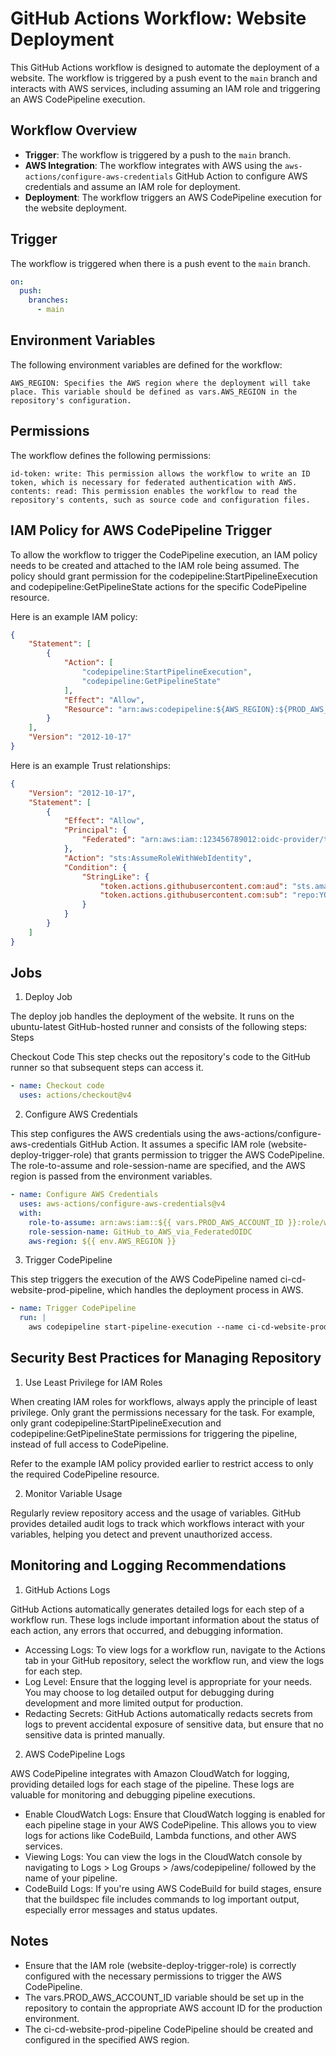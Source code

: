 # GitHub Actions Workflow: Website Deployment

This GitHub Actions workflow is designed to automate the deployment of a website. The workflow is triggered by a push event to the `main` branch and interacts with AWS services, including assuming an IAM role and triggering an AWS CodePipeline execution.

## Workflow Overview

- **Trigger**: The workflow is triggered by a push to the `main` branch.
- **AWS Integration**: The workflow integrates with AWS using the `aws-actions/configure-aws-credentials` GitHub Action to configure AWS credentials and assume an IAM role for deployment.
- **Deployment**: The workflow triggers an AWS CodePipeline execution for the website deployment.

## Trigger

The workflow is triggered when there is a push event to the `main` branch.

```yaml
on:
  push:
    branches:
      - main
```
## Environment Variables

The following environment variables are defined for the workflow:

    AWS_REGION: Specifies the AWS region where the deployment will take place. This variable should be defined as vars.AWS_REGION in the repository's configuration.

## Permissions

The workflow defines the following permissions:

    id-token: write: This permission allows the workflow to write an ID token, which is necessary for federated authentication with AWS.
    contents: read: This permission enables the workflow to read the repository's contents, such as source code and configuration files.

## IAM Policy for AWS CodePipeline Trigger

To allow the workflow to trigger the CodePipeline execution, an IAM policy needs to be created and attached to the IAM role being assumed. The policy should grant permission for the codepipeline:StartPipelineExecution and codepipeline:GetPipelineState actions for the specific CodePipeline resource.

Here is an example IAM policy:

```json
{
    "Statement": [
        {
            "Action": [
                "codepipeline:StartPipelineExecution",
                "codepipeline:GetPipelineState"
            ],
            "Effect": "Allow",
            "Resource": "arn:aws:codepipeline:${AWS_REGION}:${PROD_AWS_ACCOUNT_ID}:ci-cd-website-prod-pipeline"
        }
    ],
    "Version": "2012-10-17"
}
```

Here is an example Trust relationships:

```json
{
    "Version": "2012-10-17",
    "Statement": [
        {
            "Effect": "Allow",
            "Principal": {
                "Federated": "arn:aws:iam::123456789012:oidc-provider/token.actions.githubusercontent.com"
            },
            "Action": "sts:AssumeRoleWithWebIdentity",
            "Condition": {
                "StringLike": {
                    "token.actions.githubusercontent.com:aud": "sts.amazonaws.com",
                    "token.actions.githubusercontent.com:sub": "repo:YOUR_GITHUB_ORG/YOUR_REPO:*"
                }
            }
        }
    ]
}
```

## Jobs

1. Deploy Job

The deploy job handles the deployment of the website. It runs on the ubuntu-latest GitHub-hosted runner and consists of the following steps:
Steps

Checkout Code
This step checks out the repository's code to the GitHub runner so that subsequent steps can access it.

```yaml
- name: Checkout code
  uses: actions/checkout@v4
```

2. Configure AWS Credentials

This step configures the AWS credentials using the aws-actions/configure-aws-credentials GitHub Action. It assumes a specific IAM role (website-deploy-trigger-role) that grants permission to trigger the AWS CodePipeline. The role-to-assume and role-session-name are specified, and the AWS region is passed from the environment variables.

```yaml
- name: Configure AWS Credentials
  uses: aws-actions/configure-aws-credentials@v4
  with:
    role-to-assume: arn:aws:iam::${{ vars.PROD_AWS_ACCOUNT_ID }}:role/website-deploy-trigger-role
    role-session-name: GitHub_to_AWS_via_FederatedOIDC
    aws-region: ${{ env.AWS_REGION }}
```

3. Trigger CodePipeline

This step triggers the execution of the AWS CodePipeline named ci-cd-website-prod-pipeline, which handles the deployment process in AWS.

```yaml
- name: Trigger CodePipeline
  run: |
    aws codepipeline start-pipeline-execution --name ci-cd-website-prod-pipeline
```

## Security Best Practices for Managing Repository

1. Use Least Privilege for IAM Roles

When creating IAM roles for workflows, always apply the principle of least privilege. Only grant the permissions necessary for the task. For example, only grant codepipeline:StartPipelineExecution and codepipeline:GetPipelineState permissions for triggering the pipeline, instead of full access to CodePipeline.

Refer to the example IAM policy provided earlier to restrict access to only the required CodePipeline resource.

2. Monitor Variable Usage

Regularly review repository access and the usage of variables. GitHub provides detailed audit logs to track which workflows interact with your variables, helping you detect and prevent unauthorized access.

## Monitoring and Logging Recommendations

1. GitHub Actions Logs

GitHub Actions automatically generates detailed logs for each step of a workflow run. These logs include important information about the status of each action, any errors that occurred, and debugging information.

- Accessing Logs: To view logs for a workflow run, navigate to the Actions tab in your GitHub repository, select the workflow run, and view the logs for each step.
- Log Level: Ensure that the logging level is appropriate for your needs. You may choose to log detailed output for debugging during development  and more limited output for production.
- Redacting Secrets: GitHub Actions automatically redacts secrets from logs to prevent accidental exposure of sensitive data, but ensure that no sensitive data is printed manually.

2. AWS CodePipeline Logs

AWS CodePipeline integrates with Amazon CloudWatch for logging, providing detailed logs for each stage of the pipeline. These logs are valuable for monitoring and debugging pipeline executions.

- Enable CloudWatch Logs: Ensure that CloudWatch logging is enabled for each pipeline stage in your AWS CodePipeline. This allows you to view logs for actions like CodeBuild, Lambda functions, and other AWS services.
- Viewing Logs: You can view the logs in the CloudWatch console by navigating to Logs > Log Groups > /aws/codepipeline/ followed by the name of your pipeline.
- CodeBuild Logs: If you're using AWS CodeBuild for build stages, ensure that the buildspec file includes commands to log important output, especially error messages and status updates.

## Notes

- Ensure that the IAM role (website-deploy-trigger-role) is correctly configured with the necessary permissions to trigger the AWS CodePipeline.
- The vars.PROD_AWS_ACCOUNT_ID variable should be set up in the repository to contain the appropriate AWS account ID for the production environment.
- The ci-cd-website-prod-pipeline CodePipeline should be created and configured in the specified AWS region.
